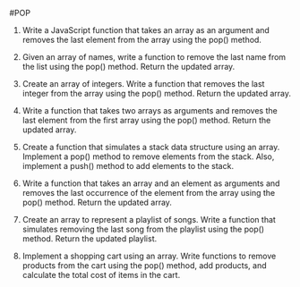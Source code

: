 #POP

1. Write a JavaScript function that takes an array as an argument and removes the last element from the array using the pop() method.

2. Given an array of names, write a function to remove the last name from the list using the pop() method. Return the updated array.

3. Create an array of integers. Write a function that removes the last integer from the array using the pop() method. Return the updated array.

4. Write a function that takes two arrays as arguments and removes the last element from the first array using the pop() method. Return the updated array.

5. Create a function that simulates a stack data structure using an array. Implement a pop() method to remove elements from the stack. Also, implement a push() method to add elements to the stack.

6. Write a function that takes an array and an element as arguments and removes the last occurrence of the element from the array using the pop() method. Return the updated array.

7. Create an array to represent a playlist of songs. Write a function that simulates removing the last song from the playlist using the pop() method. Return the updated playlist.

8. Implement a shopping cart using an array. Write functions to remove products from the cart using the pop() method, add products, and calculate the total cost of items in the cart.

